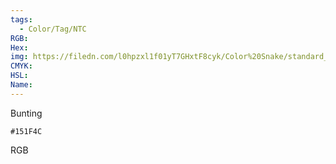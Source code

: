 ```yaml
---
tags:
  - Color/Tag/NTC
RGB:
Hex:
img: https://filedn.com/l0hpzxl1f01yT7GHxtF8cyk/Color%20Snake/standard_csv_to_svg/%23/151F4C.svg
CMYK:
HSL:
Name:
---
```

Bunting
```palette
#151F4C
```
RGB
